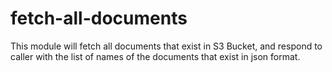 # fetch-all-documents
This module will fetch all documents that exist in S3 Bucket, and respond to caller with the list of names of the documents that exist in json format.
